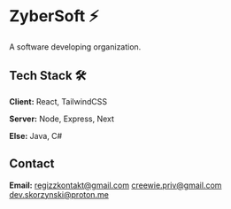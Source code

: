 
# ZyberSoft ⚡

A software developing organization.



## Tech Stack 🛠

**Client:** React, TailwindCSS

**Server:** Node, Express, Next

**Else:** Java, C#


## Contact

**Email:** regizzkontakt@gmail.com creewie.priv@gmail.com dev.skorzynski@proton.me
